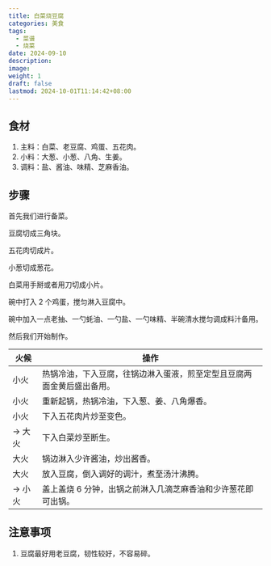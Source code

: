 ```yaml
---
title: 白菜烧豆腐
categories: 美食
tags:
  - 菜谱
  - 烧菜
date: 2024-09-10
description: 
image: 
weight: 1
draft: false
lastmod: 2024-10-01T11:14:42+08:00
---
```

## 食材

1. 主料：白菜、老豆腐、鸡蛋、五花肉。
2. 小料：大葱、小葱、八角、生姜。
3. 调料：盐、酱油、味精、芝麻香油。

## 步骤

首先我们进行备菜。

豆腐切成三角块。

五花肉切成片。

小葱切成葱花。

白菜用手掰或者用刀切成小片。

碗中打入 2 个鸡蛋，搅匀淋入豆腐中。

碗中加入一点老抽、一勺蚝油、一勺盐、一勺味精、半碗清水搅匀调成料汁备用。

然后我们开始制作。

| 火候    | 操作                                  |
| ----- | ----------------------------------- |
| 小火    | 热锅冷油，下入豆腐，往锅边淋入蛋液，煎至定型且豆腐两面金黄后盛出备用。 |
| 小火    | 重新起锅，热锅冷油，下入葱、姜、八角爆香。               |
| 小火    | 下入五花肉片炒至变色。                         |
| -> 大火 | 下入白菜炒至断生。                           |
| 大火    | 锅边淋入少许酱油，炒出酱香。                      |
| 大火    | 放入豆腐，倒入调好的调汁，煮至汤汁沸腾。                |
| -> 小火 | 盖上盖烧 6 分钟，出锅之前淋入几滴芝麻香油和少许葱花即可出锅。    |

## 注意事项

1. 豆腐最好用老豆腐，韧性较好，不容易碎。


